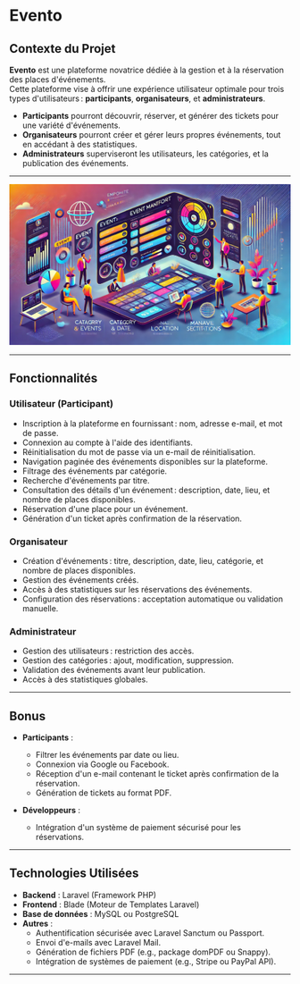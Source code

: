 # Evento

## Contexte du Projet

**Evento** est une plateforme novatrice dédiée à la gestion et à la réservation des places d'événements.  
Cette plateforme vise à offrir une expérience utilisateur optimale pour trois types d'utilisateurs : **participants**, **organisateurs**, et **administrateurs**.  

- **Participants** pourront découvrir, réserver, et générer des tickets pour une variété d'événements.  
- **Organisateurs** pourront créer et gérer leurs propres événements, tout en accédant à des statistiques.  
- **Administrateurs** superviseront les utilisateurs, les catégories, et la publication des événements.  

---

![Thumbnail 1](https://github.com/Zakaria-Kharroub/Eventopia/blob/ae14bef33a93bdc0b374cdfed24759f044018d3b/evento.webp)

---

## Fonctionnalités

### Utilisateur (Participant)

- Inscription à la plateforme en fournissant : nom, adresse e-mail, et mot de passe.
- Connexion au compte à l'aide des identifiants.
- Réinitialisation du mot de passe via un e-mail de réinitialisation.
- Navigation paginée des événements disponibles sur la plateforme.
- Filtrage des événements par catégorie.
- Recherche d'événements par titre.
- Consultation des détails d'un événement : description, date, lieu, et nombre de places disponibles.
- Réservation d'une place pour un événement.
- Génération d'un ticket après confirmation de la réservation.

### Organisateur

- Création d'événements : titre, description, date, lieu, catégorie, et nombre de places disponibles.
- Gestion des événements créés.
- Accès à des statistiques sur les réservations des événements.
- Configuration des réservations : acceptation automatique ou validation manuelle.

### Administrateur

- Gestion des utilisateurs : restriction des accès.
- Gestion des catégories : ajout, modification, suppression.
- Validation des événements avant leur publication.
- Accès à des statistiques globales.

---

## Bonus

- **Participants** :
  - Filtrer les événements par date ou lieu.
  - Connexion via Google ou Facebook.
  - Réception d'un e-mail contenant le ticket après confirmation de la réservation.
  - Génération de tickets au format PDF.
  
- **Développeurs** :
  - Intégration d'un système de paiement sécurisé pour les réservations.

---

## Technologies Utilisées

- **Backend** : Laravel (Framework PHP)
- **Frontend** : Blade (Moteur de Templates Laravel)
- **Base de données** : MySQL ou PostgreSQL
- **Autres** :
  - Authentification sécurisée avec Laravel Sanctum ou Passport.
  - Envoi d'e-mails avec Laravel Mail.
  - Génération de fichiers PDF (e.g., package domPDF ou Snappy).
  - Intégration de systèmes de paiement (e.g., Stripe ou PayPal API).

---
